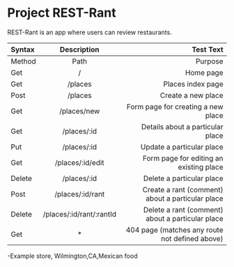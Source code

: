# Project REST-Rant

REST-Rant is an app where users can review restaurants.



| Syntax  | Description              | Test Text                                       |
| :---    |    :----:                |          ---:                                   |
| Method  | Path                     | Purpose                                         |
| Get     |     /                    | Home page                                       |
| Get     | /places                  | Places index page                               |
| Post    | /places                  |Create a new place                               |
| Get     | /places/new              | Form page for creating a new place              |
| Get     | /places/:id              | Details about a particular place                |
| Put     | /places/:id              | Update a particular place                       |
| Get     |/places/:id/edit          | Form page for editing an existing place         |
| Delete  | /places/:id              |Delete a particular place                        |
| Post    | /places/:id/rant         |Create a rant (comment) about a particular place |
| Delete  | /places/:id/rant/:rantId |Delete a rant (comment) about a particular place |
| Get     |   *                      |  404 page (matches any route not defined above) |








-Example store, Wilmington,CA,Mexican food